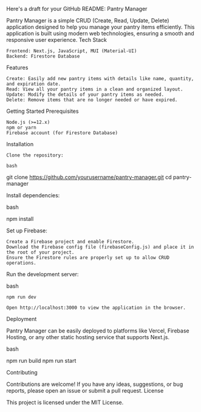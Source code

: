 Here's a draft for your GitHub README:
Pantry Manager

Pantry Manager is a simple CRUD (Create, Read, Update, Delete) application designed to help you manage your pantry items efficiently. This application is built using modern web technologies, ensuring a smooth and responsive user experience.
Tech Stack

    Frontend: Next.js, JavaScript, MUI (Material-UI)
    Backend: Firestore Database

Features

    Create: Easily add new pantry items with details like name, quantity, and expiration date.
    Read: View all your pantry items in a clean and organized layout.
    Update: Modify the details of your pantry items as needed.
    Delete: Remove items that are no longer needed or have expired.

Getting Started
Prerequisites

    Node.js (>=12.x)
    npm or yarn
    Firebase account (for Firestore Database)

Installation

    Clone the repository:

    bash

git clone https://github.com/yourusername/pantry-manager.git
cd pantry-manager

Install dependencies:

bash

npm install

Set up Firebase:

    Create a Firebase project and enable Firestore.
    Download the Firebase config file (firebaseConfig.js) and place it in the root of your project.
    Ensure the Firestore rules are properly set up to allow CRUD operations.

Run the development server:

bash

    npm run dev

    Open http://localhost:3000 to view the application in the browser.

Deployment

Pantry Manager can be easily deployed to platforms like Vercel, Firebase Hosting, or any other static hosting service that supports Next.js.

bash

npm run build
npm run start

Contributing

Contributions are welcome! If you have any ideas, suggestions, or bug reports, please open an issue or submit a pull request.
License

This project is licensed under the MIT License.
